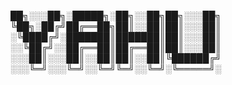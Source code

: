 

██╗░░░██╗░█████╗░██╗░░██╗██╗░░░██╗
╚██╗░██╔╝██╔══██╗██║░░██║██║░░░██║
░╚████╔╝░███████║███████║██║░░░██║
░░╚██╔╝░░██╔══██║██╔══██║██║░░░██║
░░░██║░░░██║░░██║██║░░██║╚██████╔╝
░░░╚═╝░░░╚═╝░░╚═╝╚═╝░░╚═╝░╚═════╝░

